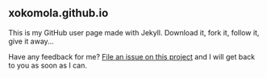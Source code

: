 ## xokomola.github.io
 
This is my GitHub user page made with Jekyll.  Download it, fork it, follow it, give it away...
 
Have any feedback for me? [File an issue on this
project](https://github.com/xokomola/Feedback/issues/new) and I will get back to
you as soon as I can.